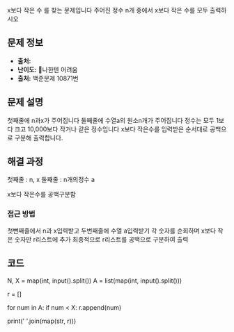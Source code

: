 x보다 작은 수 를 찾는 문제입니다 주어진 정수 n개 중에서 x보다 작은 수를 모두 출력하시오

## 문제 정보
- **출처:** 
- **난이도:** 나한텐 어려움
- **출처:** 백준문제 10871번


## 문제 설명

첫째줄에 n과x가 주어집니다
둘째줄에 수열a의 원소n개가 주어집니다 정수는 모두 1보다 크고 10,000보다 작거나 같은 정수입니다
x보다 작은수를 입력받은 순서대로 공백으로 구분해 출력합니다.

## 해결 과정
첫째줄 : n, x
둘째줄 : n개의정수 a

x보다 작은수를 공백구분함

### 접근 방법
첫뻔째줄에서 n과 x입력받고
두번째줄에 수열 a입력받기
각 숫자를 순회하며 x보다 작은 숫자만 r리스트에 추가
최종적으로 r리스트를 공백으로 구분하여 출력

## 코드
N, X = map(int, input().split())
A = list(map(int, input().split()))

r = []

for num in A:
    if num < X:
        r.append(num)
        
print(' '.join(map(str, r)))
